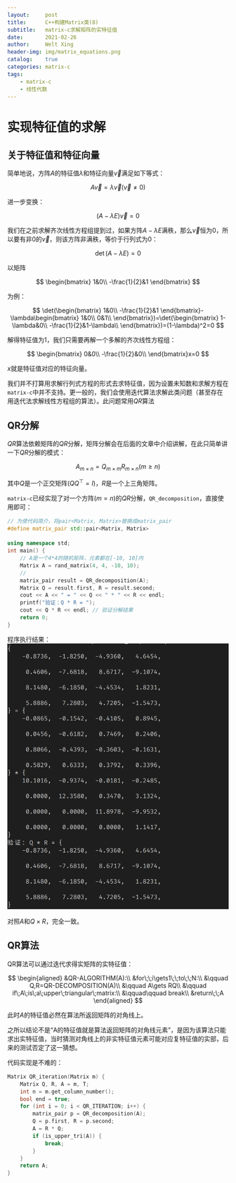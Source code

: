 ```yaml
---
layout:     post
title:      C++构建Matrix类(8)
subtitle:   matrix-c求解矩阵的实特征值
date:       2021-02-26
author:     Welt Xing
header-img: img/matrix_equations.png
catalog:    true
categories: matrix-c
tags:
    - matrix-c
    - 线性代数
---
```


# 实现特征值的求解

## 关于特征值和特征向量

简单地说，方阵$A$的特征值$\lambda$和特征向量$\vec v$满足如下等式：

$$
A\vec{v}=\lambda\vec{v}(\vec{v}\neq0)
$$

进一步变换：

$$
(A-\lambda E)\vec{v}=0
$$

我们在之前求解齐次线性方程组提到过，如果方阵$A-\lambda E$满秩，那么$\vec{v}$恒为$0$，所以要有非$0$的$\vec{v}$，则该方阵非满秩，等价于行列式为0：

$$
\det(A-\lambda E)=0
$$

以矩阵

$$
\begin{bmatrix}
1&0\\
-\frac{1}{2}&1
\end{bmatrix}
$$

为例：

$$
\det(\begin{bmatrix}
1&0\\
-\frac{1}{2}&1
\end{bmatrix}-\lambda\begin{bmatrix}
1&0\\
0&1\\
\end{bmatrix})=\det(\begin{bmatrix}
1-\lambda&0\\
-\frac{1}{2}&1-\lambda\\
\end{bmatrix})=(1-\lambda)^2=0
$$

解得特征值为$1$，我们只需要再解一个多解的齐次线性方程组：

$$
\begin{bmatrix}
0&0\\
-\frac{1}{2}&0\\
\end{bmatrix}x=0
$$

$x$就是特征值对应的特征向量。

我们并不打算用求解行列式方程的形式去求特征值，因为设置未知数和求解方程在`matrix-c`中并不支持。更一般的，我们会使用迭代算法求解此类问题（甚至存在用迭代法求解线性方程组的算法）。此问题常用$QR$算法

## QR分解

$QR$算法依赖矩阵的$QR$分解，矩阵分解会在后面的文章中介绍讲解，在此只简单讲一下$QR$分解的模式：

$$
A_{m\times n}=Q_{m\times m}R_{m\times n}(m\geq n)
$$

其中$Q$是一个正交矩阵($QQ^\top=I$)，$R$是一个上三角矩阵。

`matrix-c`已经实现了对一个方阵($m=n$)的$QR$分解，`QR_decomposition`，直接使用即可：

```cpp
// 为使代码简介，将pair<Matrix, Matrix>替换成matrix_pair
#define matrix_pair std::pair<Matrix, Matrix>

using namespace std;
int main() {
    // A是一个4*4的随机矩阵，元素都在[-10, 10]内
    Matrix A = rand_matrix(4, 4, -10, 10); 
    // 
    matrix_pair result = QR_decomposition(A);
    Matrix Q = result.first, R = result.second;
    cout << A << " = " << Q << " * " << R << endl;
    printf("验证：Q * R = ");
    cout << Q * R << endl; // 验证分解结果
    return 0;
}
```

程序执行结果：![测试结果](/img/QR_test.png)

对照$A$和$Q\times R$，完全一致。

## QR算法

QR算法可以通过迭代求得实矩阵的实特征值：

$$
\begin{aligned}
&QR-ALGORITHM(A):\\
&for\;\;i\gets1\;\;to\;\;N:\\
&\qquad Q,R=QR-DECOMPOSITION(A)\\
&\qquad A\gets RQ\\
&\qquad if\;A\;is\;a\;upper\;triangular\;matrix:\\
&\qquad\qquad break\\
&return\;\;A
\end{aligned}
$$

此时$A$的特征值必然在算法所返回矩阵的对角线上。

之所以结论不是“A的特征值就是算法返回矩阵的对角线元素”，是因为该算法只能求出实特征值，当时猜测对角线上的非实特征值元素可能对应复特征值的实部，后来的测试否定了这一猜想。

代码实现是不难的：

```cpp
Matrix QR_iteration(Matrix m) {
    Matrix Q, R, A = m, T;
    int n = m.get_column_number();
    bool end = true;
    for (int i = 0; i < QR_ITERATION; i++) {
        matrix_pair p = QR_decomposition(A);
        Q = p.first, R = p.second;
        A = R * Q;
        if (is_upper_tri(A)) {
            break;
        }
    }
    return A;
}
```

